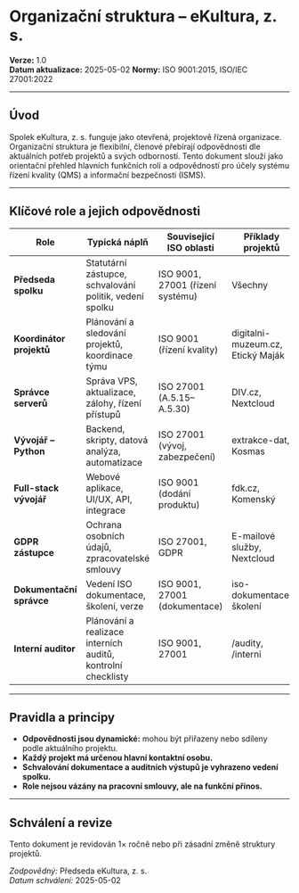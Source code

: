 # Organizační struktura – eKultura, z. s.
<!-- # prehledy/organizacni-struktura.md -->

**Verze:** 1.0  
**Datum aktualizace:** 2025-05-02 
**Normy:** ISO 9001:2015, ISO/IEC 27001:2022  

---

## Úvod

Spolek eKultura, z. s. funguje jako otevřená, projektově řízená organizace. Organizační struktura je flexibilní, členové přebírají odpovědnosti dle aktuálních potřeb projektů a svých odborností. Tento dokument slouží jako orientační přehled hlavních funkčních rolí a odpovědností pro účely systému řízení kvality (QMS) a informační bezpečnosti (ISMS).

---

## Klíčové role a jejich odpovědnosti

| Role | Typická náplň | Související ISO oblasti | Příklady projektů |
|------|----------------|--------------------------|-------------------|
| **Předseda spolku** | Statutární zástupce, schvalování politik, vedení spolku | ISO 9001, 27001 (řízení systému) | Všechny |
| **Koordinátor projektů** | Plánování a sledování projektů, koordinace týmu | ISO 9001 (řízení kvality) | digitalni-muzeum.cz, Etický Maják |
| **Správce serverů** | Správa VPS, aktualizace, zálohy, řízení přístupů | ISO 27001 (A.5.15–A.5.30) | DIV.cz, Nextcloud |
| **Vývojář – Python** | Backend, skripty, datová analýza, automatizace | ISO 27001 (vývoj, zabezpečení) | extrakce-dat, Kosmas |
| **Full-stack vývojář** | Webové aplikace, UI/UX, API, integrace | ISO 9001 (dodání produktu) | fdk.cz, Komenský |
| **GDPR zástupce** | Ochrana osobních údajů, zpracovatelské smlouvy | ISO 27001, GDPR | E-mailové služby, Nextcloud |
| **Dokumentační správce** | Vedení ISO dokumentace, školení, verze | ISO 9001, 27001 (dokumentace) | iso-dokumentace, školení |
| **Interní auditor** | Plánování a realizace interních auditů, kontrolní checklisty | ISO 9001, 27001 | /audity, /interni |

---

## Pravidla a principy

- **Odpovědnosti jsou dynamické:** mohou být přiřazeny nebo sdíleny podle aktuálního projektu.
- **Každý projekt má určenou hlavní kontaktní osobu.**
- **Schvalování dokumentace a auditních výstupů je vyhrazeno vedení spolku.**
- **Role nejsou vázány na pracovní smlouvy, ale na funkční přínos.**

---

## Schválení a revize

Tento dokument je revidován 1× ročně nebo při zásadní změně struktury projektů.

*Zodpovědný:* Předseda eKultura, z. s.  
*Datum schválení:* 2025-05-02
